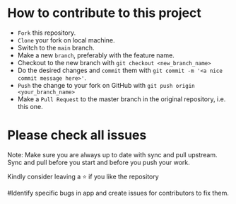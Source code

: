 # How to contribute to this project

 - `Fork` this repository.
- `Clone` your fork on local machine.
- Switch to the `main` branch.
- Make a new `branch`, preferably with the feature name.
- Checkout to the new branch with `git checkout <new_branch_name>`
- Do the desired changes and `commit` them with `git commit -m '<a nice commit message here>'`.
- `Push` the change to your fork on GitHub with `git push origin <your_branch_name>`
- Make a `Pull Request` to the master branch in the original repository, i.e. this one.
# Please check all issues
Note: Make sure you are always up to date with sync and pull upstream. Sync and pull before you start and before you push your work.


Kindly consider leaving a :star: if you like the repository

#Identify specific bugs in  app and create issues for contributors to fix them.
